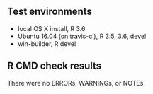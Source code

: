 ## Test environments
* local OS X install, R 3.6
* Ubuntu 16.04 (on travis-ci), R 3.5, 3.6, devel
* win-builder, R devel

## R CMD check results

There were no ERRORs, WARNINGs, or NOTEs.
